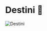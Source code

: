 # Destini 🤔

![Destini](https://user-images.githubusercontent.com/114923847/220040252-ea9e3e29-ee7c-40c7-bbb2-f83a43723a19.gif)
